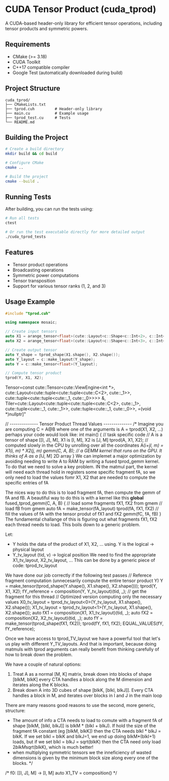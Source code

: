 # CUDA Tensor Product (cuda_tprod)

A CUDA-based header-only library for efficient tensor operations, including tensor products and symmetric powers.

## Requirements

- CMake (>= 3.18)
- CUDA Toolkit
- C++17 compatible compiler
- Google Test (automatically downloaded during build)

## Project Structure

```
cuda_tprod/
├── CMakeLists.txt
├── tprod.cuh         # Header-only library
├── main.cu           # Example usage
├── tprod_test.cu     # Tests
└── README.md
```

## Building the Project

```bash
# Create a build directory
mkdir build && cd build

# Configure CMake
cmake ..

# Build the project
cmake --build .
```

## Running Tests

After building, you can run the tests using:

```bash
# Run all tests
ctest

# Or run the test executable directly for more detailed output
./cuda_tprod_tests
```

## Features

- Tensor product operations
- Broadcasting operations
- Symmetric power computations
- Tensor transposition
- Support for various tensor ranks (1, 2, and 3)

## Usage Example

```cpp
#include "tprod.cuh"

using namespace mosaic;

// Create input tensors
auto X1 = arange_tensor<float>(cute::Layout<c::Shape<c::Int<2>, c::Int<4>>>{});
auto X2 = arange_tensor<float>(cute::Layout<c::Shape<c::Int<3>, c::Int<4>>>{});

// Create output tensor
auto Y_shape = tprod_shape(X1.shape(), X2.shape());
auto Y_layout = c::make_layout(Y_shape);
auto Y = c::make_tensor<float>(Y_layout);

// Compute tensor product
tprod(Y, X1, X2);
```



 Tensor=const cute::Tensor<cute::ViewEngine<int *>, cute::Layout<cute::tuple<cute::tuple<cute::C<2>, cute::_1>>, cute::tuple<cute::tuple<cute::_1, cute::_0>>>> &,
Tiler=cute::Layout<cute::tuple<cute::tuple<cute::C<2>, cute::_1>, cute::tuple<cute::_1, cute::_1>>, cute::tuple<cute::_1, cute::_0>>, <unnamed>=(void *)nullptr]"






// -------------- Tensor Product Thread Values --------------
/* Imagine you are computing C = A@B where one of the arguments is A = tprod(X1, X2, ...)
perhaps your code would look like:
int main() {
    // task specific code
    // A is a tensor of shape [[I, J], M], X1 is [I, M], X2 is [J, M]
    tprod(A, X1, X2);  // computed slowly in the CPU by unrolling over all the coordinates A(i+j*I, m) = X1(i, m) * X2(j, m)
    gemm(C, A, B);     // a GEMM kernel that runs on the GPU. It thinks of A as a [I*J, M] 2D array
}
We can implemet a major optimization by avoiding needing to write A to RAM by writing
a fused tprod_gemm kernel. To do that we need to solve a key problem. IN the matmul part,
the kernel will need each thread hold in registers some specific fragment fA, so we only
need to load the values fomr X1, X2 that are needed to compute the specific entries of fA

The nices way to do this is to load fragment fA, then compute the gemm of fA and fB.
A beautiful way to do this is with a kernel like this
__global__ fused_tprod_gemm(C, A, B) {
    // load some fragments fX1, fX2 from gmem
    // load fB from gmem
    auto fA = make_tensor<T>(fA_layout)
    tprod(fA, fX1, fX2) // fill the values of fA with the tensor produt of fX1 and fX2
    gemm(fC, fA, fB)
}
The fundamental challange of this is figuring out what fragments fX1, fX2 each thread
needs to load. This boils down to a generic problem.

Let:
- Y holds the data of the product of X1, X2, ... using. Y is the logical -> physical layout
- Y_tv_layout (tid, v) -> logical position
We need to find the appropriate X1_tv_layout, X2_tv_layout, ...
This can be done by a generic piece of code: tprod_tv_layout

We have done our job correctly if the following test passes
// Referece fragment computation (unnecesarily compute the entire tensor product Y)
Y = make_tensor<T>(tprod_shape(Y.shape(), X1.shape(), X2.shape()));
tprod(Y, X1, X2);
fY_reference = composition(Y, Y_tv_layout)(tid, _); // get the fragment for this thread
// Optimized version computing only the necessary values
X0_tv_layout = tprod_tv_layout<0>(Y_tv_layout, X1.shape(), X2.shape());
X1_tv_layout = tprod_tv_layout<1>(Y_tv_layout, X1.shape(), X2.shape());
auto fX1 = composition(X1, X1_tv_layout)(tid, _);
auto fX2 = composition(X2, X2_tv_layout)(tid, _);
auto fY = make_tensor<T>(tprod_shape(fX1, fX2));
tprod(fY, fX1, fX2);
EQUAL_VALUES(fY, fY_reference);

Once we have access to tprod_TV_layout we have a powerful tool that let's us
play with different Y_TV_layouts. And that is important, because doing matmuls
with tprod arguments can really benefit from thinking carefully of how to
break down the problem.

We have a couple of natural options:
1. Treat A as a normal [M, K] matrix, break down into blocks of shape [blkM, blkK]
every CTA handles a block along the M dimension and iterates along the K blocks.
2. Break down A into 3D cubes of shape [blkK, [blkI, blkJ]]. Every CTA handles
  a block in M, and iterates over blocks in I and J in the main loop

There are many reasons good reasons to use the second, more generic, structure:
- The amount of info a CTA needs to load to comute with a fragment fA of shape [blkM, [blkI, blkJ]]
  is blkM * (blkI + blkJ). If hold the size of the fragment fA constant (eg [blkM, blkK])
  then the CTA needs blkI * blkJ = blkK. If we set blkI = blkK and blkJ=1, we end up doing
  blkM*(blkI+1) loads, but if we set blkI = blkJ = sqrt(blkK) then the CTA need only load
  2*blkM*sqrt(blkK), which is much better!
- when multiplying symmetric tensors we the inneficiency of wasted dimensions is
  given by the minimum block size along every one of the blocks.
*/

/*
f0: [[I, J], M] -> [I, M]
auto X1_TV = composition()
*/
